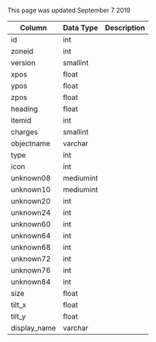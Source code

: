 This page was updated September 7 2019

| Column       | Data Type | Description |
| ------------ | --------- | ----------- |
| id           | int       |             |
| zoneid       | int       |             |
| version      | smallint  |             |
| xpos         | float     |             |
| ypos         | float     |             |
| zpos         | float     |             |
| heading      | float     |             |
| itemid       | int       |             |
| charges      | smallint  |             |
| objectname   | varchar   |             |
| type         | int       |             |
| icon         | int       |             |
| unknown08    | mediumint |             |
| unknown10    | mediumint |             |
| unknown20    | int       |             |
| unknown24    | int       |             |
| unknown60    | int       |             |
| unknown64    | int       |             |
| unknown68    | int       |             |
| unknown72    | int       |             |
| unknown76    | int       |             |
| unknown84    | int       |             |
| size         | float     |             |
| tilt_x       | float     |             |
| tilt_y       | float     |             |
| display_name | varchar   |             |